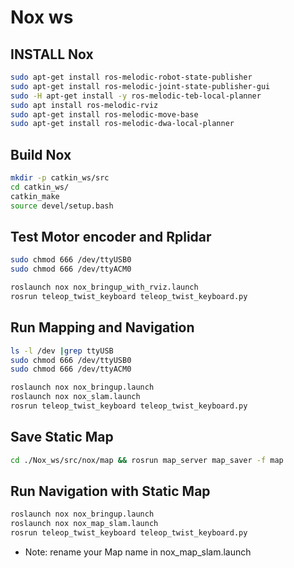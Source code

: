 # Nox ws 

## INSTALL Nox
```bash
sudo apt-get install ros-melodic-robot-state-publisher
sudo apt-get install ros-melodic-joint-state-publisher-gui
sudo -H apt-get install -y ros-melodic-teb-local-planner
sudo apt install ros-melodic-rviz
sudo apt-get install ros-melodic-move-base
sudo apt-get install ros-melodic-dwa-local-planner
```
## Build Nox 
```bash
mkdir -p catkin_ws/src
cd catkin_ws/
catkin_make
source devel/setup.bash
```
## Test Motor encoder and Rplidar
```bash
sudo chmod 666 /dev/ttyUSB0
sudo chmod 666 /dev/ttyACM0

roslaunch nox nox_bringup_with_rviz.launch
rosrun teleop_twist_keyboard teleop_twist_keyboard.py
```
## Run Mapping and Navigation
```bash
ls -l /dev |grep ttyUSB
sudo chmod 666 /dev/ttyUSB0
sudo chmod 666 /dev/ttyACM0

roslaunch nox nox_bringup.launch
roslaunch nox nox_slam.launch
rosrun teleop_twist_keyboard teleop_twist_keyboard.py
```
## Save Static Map
```bash
cd ./Nox_ws/src/nox/map && rosrun map_server map_saver -f map
```

## Run Navigation with Static Map
```bash
roslaunch nox nox_bringup.launch
roslaunch nox nox_map_slam.launch
rosrun teleop_twist_keyboard teleop_twist_keyboard.py
```
* Note: rename your Map name in nox_map_slam.launch
